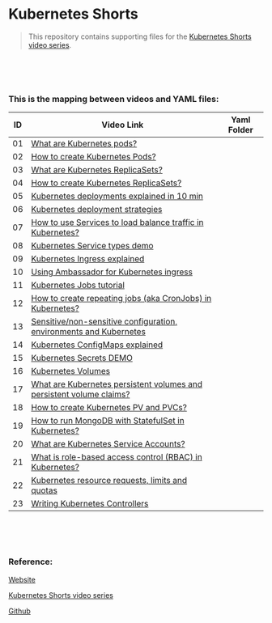 # Kubernetes Shorts

> This repository contains supporting files for the [Kubernetes Shorts video series](https://www.youtube.com/playlist?list=PLy0Gle4XyvbGhGpX0CXAuiEsfL-MD-rND).

<br/><br/><br/>

### This is the mapping between videos and YAML files:
|ID | Video Link| Yaml Folder |
| --------          | -------- | -------- | 
|01	| [What are Kubernetes pods?](https://www.youtube.com/watch?v=B1_jgR3zuvA&list=PLy0Gle4XyvbGhGpX0CXAuiEsfL-MD-rND&index=1&pp=iAQB)					| []()|
|02	| [How to create Kubernetes Pods?](https://www.youtube.com/watch?v=n2iN9Gl1zfM&list=PLy0Gle4XyvbGhGpX0CXAuiEsfL-MD-rND&index=2&pp=iAQB)				| []()|
|03	| [What are Kubernetes ReplicaSets?](https://www.youtube.com/watch?v=PgvKGRYUgeY&list=PLy0Gle4XyvbGhGpX0CXAuiEsfL-MD-rND&index=3&pp=iAQB)			| []()|
|04	| [How to create Kubernetes ReplicaSets?](https://www.youtube.com/watch?v=RcxQfQjxD_4&list=PLy0Gle4XyvbGhGpX0CXAuiEsfL-MD-rND&index=4&pp=iAQB)		| []()|
|05	| [Kubernetes deployments explained in 10 min](https://www.youtube.com/watch?v=QxTXvmLFxQ8&list=PLy0Gle4XyvbGhGpX0CXAuiEsfL-MD-rND&index=5&pp=iAQB)	| []()|
|06	| [Kubernetes deployment strategies](https://www.youtube.com/watch?v=y6f0E2OCz5E&list=PLy0Gle4XyvbGhGpX0CXAuiEsfL-MD-rND&index=6&pp=iAQB)			| []()|
|07	| [How to use Services to load balance traffic in Kubernetes?](https://www.youtube.com/watch?v=2uWDL7L3vkU&list=PLy0Gle4XyvbGhGpX0CXAuiEsfL-MD-rND&index=7&pp=iAQB)				| []()|
|08	| [Kubernetes Service types demo](https://www.youtube.com/watch?v=et6A32rIYqM&list=PLy0Gle4XyvbGhGpX0CXAuiEsfL-MD-rND&index=8&pp=iAQB)				| []()|
|09	| [Kubernetes Ingress explained](https://www.youtube.com/watch?v=WM6TPMJH5-g&list=PLy0Gle4XyvbGhGpX0CXAuiEsfL-MD-rND&index=9&pp=iAQB)				| []()|
|10	| [Using Ambassador for Kubernetes ingress](https://www.youtube.com/watch?v=e2NPkB9eIOE&list=PLy0Gle4XyvbGhGpX0CXAuiEsfL-MD-rND&index=10&pp=iAQB)	| []()|
|11	| [Kubernetes Jobs tutorial](https://www.youtube.com/watch?v=Zb7a-jXgGxk&list=PLy0Gle4XyvbGhGpX0CXAuiEsfL-MD-rND&index=11&pp=iAQB)					| []()|
|12	| [How to create repeating jobs (aka CronJobs) in Kubernetes?](https://www.youtube.com/watch?v=HyEE2eSkBqk&list=PLy0Gle4XyvbGhGpX0CXAuiEsfL-MD-rND&index=12&pp=iAQB)			 | []()|
|13	| [Sensitive/non-sensitive configuration, environments and Kubernetes](https://www.youtube.com/watch?v=uEh2iXsUc6Q&list=PLy0Gle4XyvbGhGpX0CXAuiEsfL-MD-rND&index=13&pp=iAQB)	| []()|
|14	| [Kubernetes ConfigMaps explained](https://www.youtube.com/watch?v=JMayHZPdYfM&list=PLy0Gle4XyvbGhGpX0CXAuiEsfL-MD-rND&index=14&pp=iAQB)			| []()|
|15	| [Kubernetes Secrets DEMO](https://www.youtube.com/watch?v=Ifg0CY2jt0Y&list=PLy0Gle4XyvbGhGpX0CXAuiEsfL-MD-rND&index=15&pp=iAQB)					| []()|
|16	| [Kubernetes Volumes](https://www.youtube.com/watch?v=tW85QDoQWqo&list=PLy0Gle4XyvbGhGpX0CXAuiEsfL-MD-rND&index=16&pp=iAQB)						| []()|
|17	| [What are Kubernetes persistent volumes and persistent volume claims?](https://www.youtube.com/watch?v=6ztb45vfO4w&list=PLy0Gle4XyvbGhGpX0CXAuiEsfL-MD-rND&index=17&pp=iAQB)	  | []()|
|18	| [How to create Kubernetes PV and PVCs?](https://www.youtube.com/watch?v=zA7Vm4c-iqU&list=PLy0Gle4XyvbGhGpX0CXAuiEsfL-MD-rND&index=18&t=307s&pp=iAQB)							 | []()|
|19	| [How to run MongoDB with StatefulSet in Kubernetes?](https://www.youtube.com/watch?v=MQZ-WXZbU4w&list=PLy0Gle4XyvbGhGpX0CXAuiEsfL-MD-rND&index=19&pp=iAQB)					 | []()|
|20	| [What are Kubernetes Service Accounts?](https://www.youtube.com/watch?v=uoLXbrGdLRE&list=PLy0Gle4XyvbGhGpX0CXAuiEsfL-MD-rND&index=20&pp=iAQB)		| []()|
|21	| [What is role-based access control (RBAC) in Kubernetes?](https://www.youtube.com/watch?v=lpuIC7qHeSw&list=PLy0Gle4XyvbGhGpX0CXAuiEsfL-MD-rND&index=21&pp=iAQB)			  | []()|
|22	| [Kubernetes resource requests, limits and quotas](https://www.youtube.com/watch?v=ejJSJObaWMc&list=PLy0Gle4XyvbGhGpX0CXAuiEsfL-MD-rND&index=22&pp=iAQB)						 | []()|
|23	| [Writing Kubernetes Controllers](https://www.youtube.com/watch?v=q7b23612pSc&list=PLy0Gle4XyvbGhGpX0CXAuiEsfL-MD-rND&index=23&pp=iAQB)			| []()|


<br/><br/><br/>

### Reference:

[Website](https://www.startkubernetes.com/)

[Kubernetes Shorts video series](https://www.youtube.com/playlist?list=PLy0Gle4XyvbGhGpX0CXAuiEsfL-MD-rND)

[Github](https://github.com/peterj/k8s-shorts-files)
